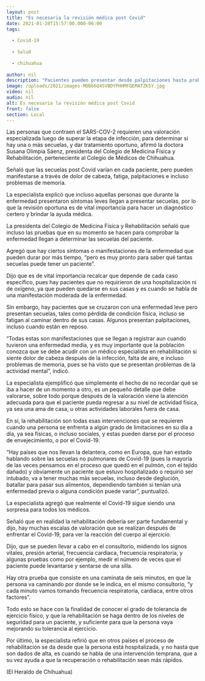 ```yaml
---
layout: post
title: "Es necesaria la revisión médica post Covid"
date: 2021-01-28T15:57:00.000-06:00
tags:
  
  - Covid-19
  
  - Salud
  
  - chihuahua
  
author: nil
description: "Pacientes pueden presentar desde palpitaciones hasta problemas de memoria"
image: /uploads/2021/images-MOB66Q45VBDYPHHMFQEMATZK5Y.jpg
video: nil
audio: nil
alt: Es necesaria la revisión médica post Covid
front: false
section: Local
---
```


Las personas que contraen el SARS-COV-2 requieren una valoración especializada luego de superar la etapa de infección, para determinar si hay una o más secuelas, y dar tratamiento oportuno, afirmó la doctora Susana Olimpia Sáenz, presidenta del Colegio de Medicina Física y Rehabilitación, perteneciente al Colegio de Médicos de Chihuahua.

Señaló que las secuelas post Covid varían en cada paciente, pero pueden manifestarse a través de dolor de cabeza, fatiga, palpitaciones e incluso problemas de memoria.

La especialista explicó que incluso aquellas personas que durante la enfermedad presentaron síntomas leves llegan a presentar secuelas, por lo que la revisión oportuna es de vital importancia para hacer un diagnóstico certero y brindar la ayuda médica.

La presidenta del Colegio de Medicina Física y Rehabilitación señaló que incluso las pruebas que en su momento se hacen para comprobar la enfermedad llegan a determinar las secuelas del paciente.

Agregó que hay ciertos síntomas o manifestaciones de la enfermedad que pueden durar por más tiempo, “pero es muy pronto para saber qué tantas secuelas puede tener un paciente”.

Dijo que es de vital importancia recalcar que depende de cada caso específico, pues hay pacientes que no requirieron de una hospitalización ni de oxígeno, ya que pueden quedarse en sus casas y es cuando se habla de una manifestación moderada de la enfermedad.

Sin embargo, hay pacientes que se cruzaron con una enfermedad leve pero presentan secuelas, tales como pérdida de condición física, incluso se fatigan al caminar dentro de sus casas. Algunos presentan palpitaciones, incluso cuando están en reposo.

“Todas estas son manifestaciones que se llegan a registrar aun cuando tuvieron una enfermedad media, y es muy importante que la población conozca que se debe acudir con un médico especialista en rehabilitación si siente dolor de cabeza después de la infección, falta de aire, e incluso problemas de memoria, pues se ha visto que se presentan problemas de la actividad mental”, indicó.

La especialista ejemplificó que simplemente el hecho de no recordar qué se iba a hacer de un momento a otro, es un pequeño detalle que debe valorarse, sobre todo porque después de la valoración viene la atención adecuada para que el paciente pueda regresar a su nivel de actividad física, ya sea una ama de casa, u otras actividades laborales fuera de casa.

En sí, la rehabilitación son todas esas intervenciones que se requieren cuando una persona se enfrenta a algún grado de limitaciones en su día a día, ya sea físicas, o incluso sociales, y estas pueden darse por el proceso de envejecimiento, o por el Covid-19.

“Hay países que nos llevan la delantera, como en Europa, que han estado hablando sobre las secuelas no pulmonares de Covid-19 (pues la mayoría de las veces pensamos en el proceso que quedó en el pulmón, con el tejido dañado) y obviamente un paciente que estuvo hospitalizado o requirió ser intubado, va a tener muchas más secuelas, incluso desde deglución, batallar para pasar sus alimentos, dependiendo también si tenían una enfermedad previa o alguna condición puede variar”, puntualizó.

La especialista agregó que realmente el Covid-19 sigue siendo una sorpresa para todos los médicos.

Señaló que en realidad la rehabilitación debería ser parte fundamental y dijo, hay muchas escalas de valoración que se realizan después de enfrentar el Covid-19, para ver la reacción del cuerpo al ejercicio.

Dijo, que se pueden llevar a cabo en el consultorio, midiendo los signos vitales, presión arterial, frecuencia cardiaca, frecuencia respiratoria, y algunas pruebas como por ejemplo, medir el número de veces que el paciente puede levantarse y sentarse de una silla.

Hay otra prueba que consiste en una caminata de seis minutos, en que la persona va caminando por donde se le indica, en el mismo consultorio, “y cada minuto vamos tomando frecuencia respiratoria, cardiaca, entre otros factores”.

Todo esto se hace con la finalidad de conocer el grado de tolerancia de ejercicio físico, y que la rehabilitación se haga dentro de los niveles de seguridad para un paciente, y suficiente para que la persona vaya mejorando su tolerancia al ejercicio.

Por último, la especialista refirió que en otros países el proceso de rehabilitación se da desde que la persona está hospitalizada, y no hasta que son dados de alta, es cuando se habla de una intervención temprana, que a su vez ayuda a que la recuperación o rehabilitación sean más rápidos.

(El Heraldo de Chihuahua)